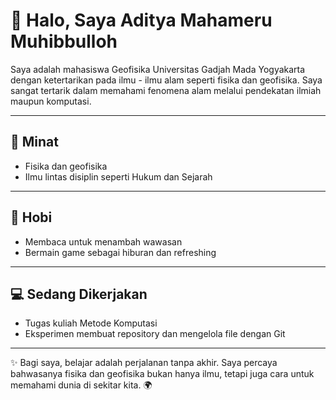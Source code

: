 # 👋 Halo, Saya Aditya Mahameru Muhibbulloh 

Saya adalah mahasiswa Geofisika Universitas Gadjah Mada Yogyakarta dengan ketertarikan pada ilmu - ilmu alam seperti fisika dan geofisika. Saya sangat tertarik dalam memahami fenomena alam melalui pendekatan ilmiah maupun komputasi.  

---

## 🎯 Minat
- Fisika dan geofisika  
- Ilmu lintas disiplin seperti Hukum dan Sejarah

---

## 📖 Hobi
- Membaca untuk menambah wawasan  
- Bermain game sebagai hiburan dan refreshing  

---

## 💻 Sedang Dikerjakan
- Tugas kuliah Metode Komputasi  
- Eksperimen membuat repository dan mengelola file dengan Git

---


✨ Bagi saya, belajar adalah perjalanan tanpa akhir. Saya percaya bahwasanya fisika dan geofisika bukan hanya ilmu, tetapi juga cara untuk memahami dunia di sekitar kita. 🌍 


